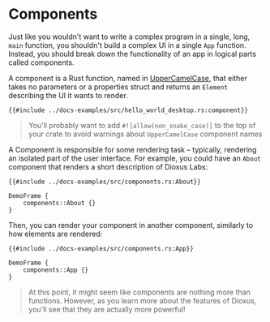 # Components

Just like you wouldn't want to write a complex program in a single, long, `main` function, you shouldn't build a complex UI in a single `App` function. Instead, you should break down the functionality of an app in logical parts called components.

A component is a Rust function, named in [UpperCamelCase](https://en.wikipedia.org/wiki/Camel_case), that either takes no parameters or a properties struct and returns an `Element` describing the UI it wants to render.

```rust, no_run
{{#include ../docs-examples/src/hello_world_desktop.rs:component}}
```

> You'll probably want to add `#![allow(non_snake_case)]` to the top of your crate to avoid warnings about `UpperCamelCase` component names

A Component is responsible for some rendering task – typically, rendering an isolated part of the user interface. For example, you could have an `About` component that renders a short description of Dioxus Labs:

```rust, no_run
{{#include ../docs-examples/src/components.rs:About}}
```
```inject-dioxus
DemoFrame {
	components::About {}
}
```

Then, you can render your component in another component, similarly to how elements are rendered:

```rust, no_run
{{#include ../docs-examples/src/components.rs:App}}
```
```inject-dioxus
DemoFrame {
	components::App {}
}
```

> At this point, it might seem like components are nothing more than functions. However, as you learn more about the features of Dioxus, you'll see that they are actually more powerful!
